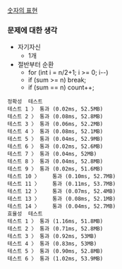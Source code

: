 [숫자의 표현](https://programmers.co.kr/learn/courses/30/lessons/12924#)

### 문제에 대한 생각
- 자기자신
  - 1개
- 절반부터 순환
  - for (int i = n/2+1; i >= 0; i--)
  - if (sum >= n) break;
  - if (sum == n) count++;

```
정확성  테스트
테스트 1 〉	통과 (0.02ms, 52.5MB)
테스트 2 〉	통과 (0.08ms, 52.8MB)
테스트 3 〉	통과 (0.06ms, 52.2MB)
테스트 4 〉	통과 (0.08ms, 52.1MB)
테스트 5 〉	통과 (0.04ms, 52.9MB)
테스트 6 〉	통과 (0.02ms, 52.6MB)
테스트 7 〉	통과 (0.04ms, 52MB)
테스트 8 〉	통과 (0.04ms, 52.8MB)
테스트 9 〉	통과 (0.02ms, 51.6MB)
테스트 10 〉	통과 (0.10ms, 52.7MB)
테스트 11 〉	통과 (0.11ms, 53.7MB)
테스트 12 〉	통과 (0.07ms, 52.4MB)
테스트 13 〉	통과 (0.08ms, 52.1MB)
테스트 14 〉	통과 (0.04ms, 52.7MB)
효율성  테스트
테스트 1 〉	통과 (1.16ms, 51.8MB)
테스트 2 〉	통과 (0.71ms, 52.8MB)
테스트 3 〉	통과 (0.92ms, 53MB)
테스트 4 〉	통과 (0.83ms, 53MB)
테스트 5 〉	통과 (0.90ms, 52.8MB)
테스트 6 〉	통과 (1.02ms, 53.9MB)
```